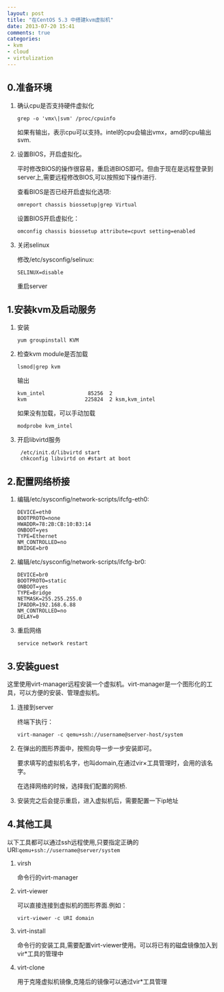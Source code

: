 ```yaml
---
layout: post
title: "在CentOS 5.3 中搭建kvm虚拟机"
date: 2013-07-20 15:41
comments: true
categories: 
- kvm
- cloud
- virtulization
---
```


0.准备环境
---------

1.  确认cpu是否支持硬件虚拟化

        grep -o 'vmx\|svm' /proc/cpuinfo

    如果有输出，表示cpu可以支持。intel的cpu会输出vmx，amd的cpu输出svm.

2.  设置BIOS，开启虚拟化。

    平时修改BIOS的操作很容易，重启进BIOS即可。但由于现在是远程登录到server上,需要远程修改BIOS,可以按照如下操作进行.

    查看BIOS是否已经开启虚拟化选项:

        omreport chassis biossetup|grep Virtual

    设置BIOS开启虚拟化：

        omconfig chassis biossetup attribute=cpuvt setting=enabled

3.  关闭selinux

    修改/etc/sysconfig/selinux:
    
        SELINUX=disable

    重启server

1.安装kvm及启动服务
-------------------

1.  安装

        yum groupinstall KVM

2.  检查kvm module是否加载

        lsmod|grep kvm
    输出

        kvm_intel              85256  2 
        kvm                   225824  2 ksm,kvm_intel

    如果没有加载，可以手动加载
    
        modprobe kvm_intel

3. 开启libvirtd服务

        /etc/init.d/libvirtd start
        chkconfig libvirtd on #start at boot

2.配置网络桥接
--------------

1.  编辑/etc/sysconfig/network-scripts/ifcfg-eth0:

        DEVICE=eth0
        BOOTPROTO=none
        HWADDR=78:2B:CB:10:B3:14
        ONBOOT=yes
        TYPE=Ethernet
        NM_CONTROLLED=no
        BRIDGE=br0
2.  编辑/etc/sysconfig/network-scripts/ifcfg-br0:

        DEVICE=br0
        BOOTPROTO=static
        ONBOOT=yes
        TYPE=Bridge
        NETMASK=255.255.255.0
        IPADDR=192.168.6.88
        NM_CONTROLLED=no
        DELAY=0
3.  重启网络
    
        service network restart


3.安装guest
-----------

这里使用virt-manager远程安装一个虚拟机。virt-manager是一个图形化的工具，可以方便的安装、管理虚拟机。
    
1.  连接到server

    终端下执行：

        virt-manager -c qemu+ssh://username@server-host/system

2.  在弹出的图形界面中，按照向导一步一步安装即可。
    
    要求填写的虚拟机名字，也叫domain,在通过vir×工具管理时，会用的该名字。
    
    在选择网络的时候，选择我们配置的网桥.

3.  安装完之后会提示重启，进入虚拟机后，需要配置一下ip地址

4.其他工具
---------

以下工具都可以通过ssh远程使用,只要指定正确的URI:<code>qemu+ssh://username@server/system</code>

1.  virsh

    命令行的virt-manager

2.  virt-viewer

    可以直接连接到虚拟机的图形界面.例如：
        
        virt-viewer -c URI domain

3.  virt-install

    命令行的安装工具,需要配置virt-viewer使用。可以将已有的磁盘镜像加入到vir*工具的管理中


4.  virt-clone

    用于克隆虚拟机镜像,克隆后的镜像可以通过vir*工具管理

